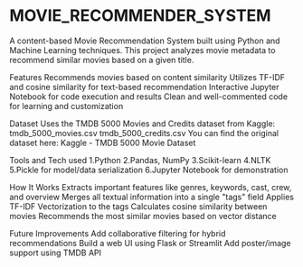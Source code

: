 # MOVIE_RECOMMENDER_SYSTEM
A content-based Movie Recommendation System built using Python and Machine Learning techniques. This project analyzes movie metadata to recommend similar movies based on a given title.

Features
Recommends movies based on content similarity
Utilizes TF-IDF and cosine similarity for text-based recommendation
Interactive Jupyter Notebook for code execution and results
Clean and well-commented code for learning and customization


Dataset
Uses the TMDB 5000 Movies and Credits dataset from Kaggle:
tmdb_5000_movies.csv
tmdb_5000_credits.csv
You can find the original dataset here: Kaggle - TMDB 5000 Movie Dataset

Tools and Tech used
1.Python
2.Pandas, NumPy
3.Scikit-learn
4.NLTK
5.Pickle for model/data serialization
6.Jupyter Notebook for demonstration

How It Works
Extracts important features like genres, keywords, cast, crew, and overview
Merges all textual information into a single "tags" field
Applies TF-IDF Vectorization to the tags
Calculates cosine similarity between movies
Recommends the most similar movies based on vector distance


Future Improvements
Add collaborative filtering for hybrid recommendations
Build a web UI using Flask or Streamlit
Add poster/image support using TMDB API
